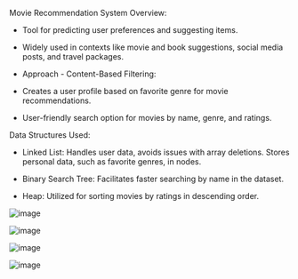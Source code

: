  Movie Recommendation System Overview:

- Tool for predicting user preferences and suggesting items.
- Widely used in contexts like movie and book suggestions, social media posts, and travel packages.
- Approach - Content-Based Filtering:

- Creates a user profile based on favorite genre for movie recommendations.
- User-friendly search option for movies by name, genre, and ratings.


Data Structures Used:
- Linked List:
  Handles user data, avoids issues with array deletions.
  Stores personal data, such as favorite genres, in nodes.

- Binary Search Tree:
  Facilitates faster searching by name in the dataset.

- Heap:
  Utilized for sorting movies by ratings in descending order.

![image](https://github.com/Haris15656/Movie-Recommender-System/assets/123304549/c2971b5c-fedb-474f-a09f-486152b89d42)

![image](https://github.com/Haris15656/Movie-Recommender-System/assets/123304549/04ed7adb-086a-4293-9284-526a6ac257c3)

![image](https://github.com/Haris15656/Movie-Recommender-System/assets/123304549/0918532d-35f5-423a-9bce-ff7a6ff11d0f)

![image](https://github.com/Haris15656/Movie-Recommender-System/assets/123304549/2377553d-528d-4172-a32f-fbad069ffc37)





